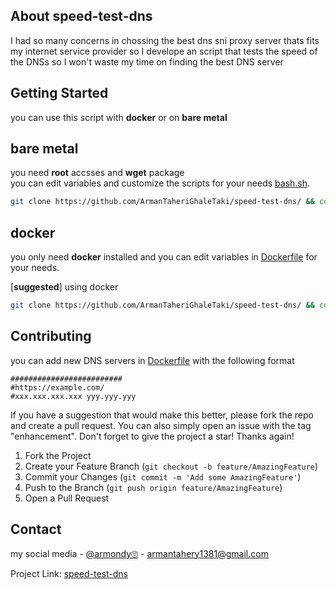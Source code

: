 <!-- ABOUT THE PROJECT -->
## About speed-test-dns

I had so many concerns in chossing the best dns sni proxy server thats fits my internet service provider so I develope an script that tests the speed of the DNSs so I won't waste my time on finding the best DNS server

<!-- GETTING STARTED -->
## Getting Started
you can use this script with **docker** or on **bare metal** 
## bare metal
you need **root** accsses and **wget** package    
you can edit variables and customize the scripts for your needs [bash.sh](https://github.com/ArmanTaheriGhaleTaki/speed-test-dns/blob/main/bash.sh).

```sh
git clone https://github.com/ArmanTaheriGhaleTaki/speed-test-dns/ && cd speed-test-dns&& sed -i '2,4 s/^#//' bash.sh && sudo apt update && sudo apt install -y wget && sudo bash bash.sh
```
## docker
you only need **docker** installed and you can edit variables in  [Dockerfile](https://github.com/ArmanTaheriGhaleTaki/speed-test-dns/blob/main/Dockerfile) for your needs.

[**suggested**] using docker 

  ```sh
  git clone https://github.com/ArmanTaheriGhaleTaki/speed-test-dns/ && cd speed-test-dns && docker build -t speedtestdns . && docker run speedtestdns
  ```

## Contributing

you can add new DNS servers in [Dockerfile](https://github.com/ArmanTaheriGhaleTaki/speed-test-dns/blob/main/Dockerfile) with the following format
```
#########################
#https://example.com/
#xxx.xxx.xxx.xxx yyy.yyy.yyy
```
If you have a suggestion that would make this better, please fork the repo and create a pull request. You can also simply open an issue with the tag "enhancement".
Don't forget to give the project a star! Thanks again!

1. Fork the Project
2. Create your Feature Branch (`git checkout -b feature/AmazingFeature`)
3. Commit your Changes (`git commit -m 'Add some AmazingFeature'`)
4. Push to the Branch (`git push origin feature/AmazingFeature`)
5. Open a Pull Request



<!-- CONTACT -->
## Contact

my social media - [@armondy🙄](https://twitter.com/taherighaletaki) - armantahery1381@gmail.com

Project Link:  [speed-test-dns](https://github.com/ArmanTaheriGhaleTaki/speed-test-dns) 




